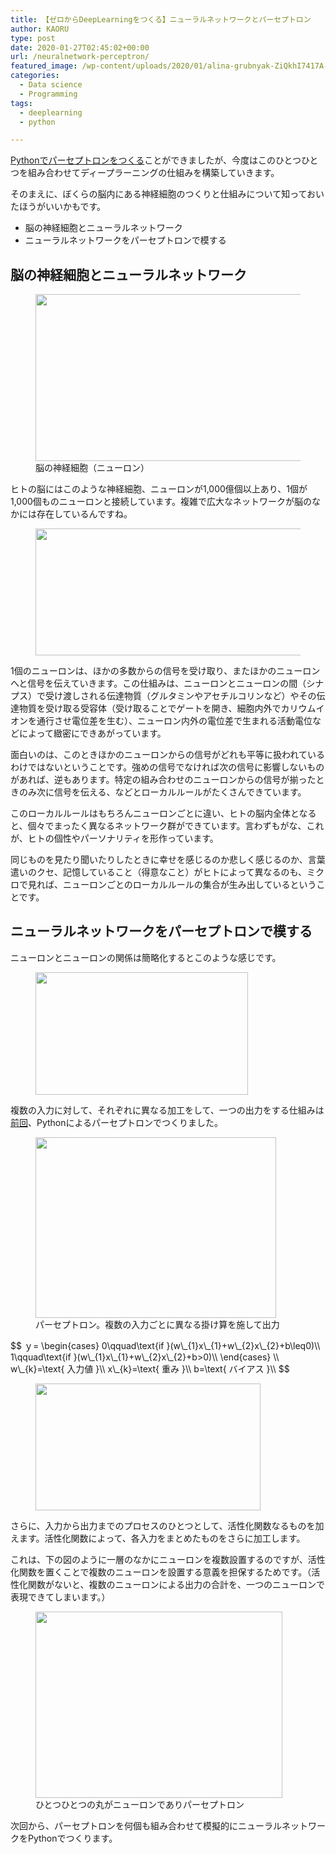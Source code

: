 ```yaml
---
title: 【ゼロからDeepLearningをつくる】ニューラルネットワークとパーセプトロン
author: KAORU
type: post
date: 2020-01-27T02:45:02+00:00
url: /neuralnetwork-perceptron/
featured_image: /wp-content/uploads/2020/01/alina-grubnyak-ZiQkhI7417A-unsplash-scaled.jpg
categories:
  - Data science
  - Programming
tags:
  - deeplearning
  - python

---
```

[Pythonでパーセプトロンをつくる][1]ことができましたが、今度はこのひとつひとつを組み合わせてディープラーニングの仕組みを構築していきます。

そのまえに、ぼくらの脳内にある神経細胞のつくりと仕組みについて知っておいたほうがいいかもです。

  * 脳の神経細胞とニューラルネットワーク
  * ニューラルネットワークをパーセプトロンで模する

## 脳の神経細胞とニューラルネットワーク

<div class="wp-block-image">
  <figure class="aligncenter size-large is-resized"><img src="https://kaorumitsumori.com/wp-content/uploads/2020/01/Screen-Shot-2020-01-30-at-14.09.14-1024x549.png" alt="" class="wp-image-1274" width="500" height="267" srcset="https://kaorumitsumori.com/wp-content/uploads/2020/01/Screen-Shot-2020-01-30-at-14.09.14-1024x549.png 1024w, https://kaorumitsumori.com/wp-content/uploads/2020/01/Screen-Shot-2020-01-30-at-14.09.14-300x161.png 300w, https://kaorumitsumori.com/wp-content/uploads/2020/01/Screen-Shot-2020-01-30-at-14.09.14-768x412.png 768w, https://kaorumitsumori.com/wp-content/uploads/2020/01/Screen-Shot-2020-01-30-at-14.09.14.png 1424w" sizes="(max-width: 500px) 100vw, 500px" /><figcaption>脳の神経細胞（ニューロン）</figcaption></figure>
</div>

ヒトの脳にはこのような神経細胞、ニューロンが1,000億個以上あり、1個が1,000個ものニューロンと接続しています。複雑で広大なネットワークが脳のなかには存在しているんですね。

<div class="wp-block-image">
  <figure class="aligncenter size-large is-resized"><img src="https://kaorumitsumori.com/wp-content/uploads/2020/01/Screen-Shot-2020-01-30-at-15.06.19-1024x394.png" alt="" class="wp-image-1275" width="525" height="203" srcset="https://kaorumitsumori.com/wp-content/uploads/2020/01/Screen-Shot-2020-01-30-at-15.06.19-1024x394.png 1024w, https://kaorumitsumori.com/wp-content/uploads/2020/01/Screen-Shot-2020-01-30-at-15.06.19-300x115.png 300w, https://kaorumitsumori.com/wp-content/uploads/2020/01/Screen-Shot-2020-01-30-at-15.06.19-768x295.png 768w, https://kaorumitsumori.com/wp-content/uploads/2020/01/Screen-Shot-2020-01-30-at-15.06.19-1536x591.png 1536w, https://kaorumitsumori.com/wp-content/uploads/2020/01/Screen-Shot-2020-01-30-at-15.06.19.png 1836w" sizes="(max-width: 525px) 100vw, 525px" /></figure>
</div>

1個のニューロンは、ほかの多数からの信号を受け取り、またほかのニューロンへと信号を伝えていきます。この仕組みは、ニューロンとニューロンの間（シナプス）で受け渡しされる伝達物質（グルタミンやアセチルコリンなど）やその伝達物質を受け取る受容体（受け取ることでゲートを開き、細胞内外でカリウムイオンを通行させ電位差を生む）、ニューロン内外の電位差で生まれる活動電位などによって緻密にできあがっています。

面白いのは、このときほかのニューロンからの信号がどれも平等に扱われているわけではないということです。強めの信号でなければ次の信号に影響しないものがあれば、逆もあります。特定の組み合わせのニューロンからの信号が揃ったときのみ次に信号を伝える、などとローカルルールがたくさんできています。

このローカルルールはもちろんニューロンごとに違い、ヒトの脳内全体となると、個々でまったく異なるネットワーク群ができています。言わずもがな、これが、ヒトの個性やパーソナリティを形作っています。

同じものを見たり聞いたりしたときに幸せを感じるのか悲しく感じるのか、言葉遣いのクセ、記憶していること（得意なこと）がヒトによって異なるのも、ミクロで見れば、ニューロンごとのローカルルールの集合が生み出しているということです。

## ニューラルネットワークをパーセプトロンで模する

ニューロンとニューロンの関係は簡略化するとこのような感じです。

<div class="wp-block-image">
  <figure class="aligncenter size-large is-resized"><img src="https://kaorumitsumori.com/wp-content/uploads/2020/01/Screen-Shot-2020-01-30-at-15.10.32-1024x590.png" alt="" class="wp-image-1278" width="340" height="196" srcset="https://kaorumitsumori.com/wp-content/uploads/2020/01/Screen-Shot-2020-01-30-at-15.10.32-1024x590.png 1024w, https://kaorumitsumori.com/wp-content/uploads/2020/01/Screen-Shot-2020-01-30-at-15.10.32-300x173.png 300w, https://kaorumitsumori.com/wp-content/uploads/2020/01/Screen-Shot-2020-01-30-at-15.10.32-768x443.png 768w, https://kaorumitsumori.com/wp-content/uploads/2020/01/Screen-Shot-2020-01-30-at-15.10.32-1536x885.png 1536w, https://kaorumitsumori.com/wp-content/uploads/2020/01/Screen-Shot-2020-01-30-at-15.10.32.png 1680w" sizes="(max-width: 340px) 100vw, 340px" /></figure>
</div>

複数の入力に対して、それぞれに異なる加工をして、一つの出力をする仕組みは[前回][1]、Pythonによるパーセプトロンでつくりました。

<div class="wp-block-image">
  <figure class="aligncenter size-large is-resized"><img src="https://kaorumitsumori.com/wp-content/uploads/2020/01/Screen-Shot-2020-01-30-at-15.11.10-1024x771.png" alt="" class="wp-image-1279" width="385" height="289" srcset="https://kaorumitsumori.com/wp-content/uploads/2020/01/Screen-Shot-2020-01-30-at-15.11.10-1024x771.png 1024w, https://kaorumitsumori.com/wp-content/uploads/2020/01/Screen-Shot-2020-01-30-at-15.11.10-300x226.png 300w, https://kaorumitsumori.com/wp-content/uploads/2020/01/Screen-Shot-2020-01-30-at-15.11.10-768x578.png 768w, https://kaorumitsumori.com/wp-content/uploads/2020/01/Screen-Shot-2020-01-30-at-15.11.10.png 1078w" sizes="(max-width: 385px) 100vw, 385px" /><figcaption>パーセプトロン。複数の入力ごとに異なる掛け算を施して出力</figcaption></figure>
</div> $$ ｙ= \begin{cases} 0\qquad\text{if }(w\_{1}x\_{1}+w\_{2}x\_{2}+b\leq0)\\ 1\qquad\text{if }(w\_{1}x\_{1}+w\_{2}x\_{2}+b>0)\\ \end{cases} \\ w\_{k}=\text{ 入力値 }\\ x\_{k}=\text{ 重み }\\ b=\text{ バイアス }\\ $$ 

<div class="wp-block-image">
  <figure class="aligncenter size-large is-resized"><img src="https://kaorumitsumori.com/wp-content/uploads/2020/01/Screen-Shot-2020-01-30-at-19.35.32-1024x582.png" alt="" class="wp-image-1346" width="360" height="203" srcset="https://kaorumitsumori.com/wp-content/uploads/2020/01/Screen-Shot-2020-01-30-at-19.35.32-300x170.png 300w, https://kaorumitsumori.com/wp-content/uploads/2020/01/Screen-Shot-2020-01-30-at-19.35.32-768x436.png 768w, https://kaorumitsumori.com/wp-content/uploads/2020/01/Screen-Shot-2020-01-30-at-19.35.32.png 1384w" sizes="(max-width: 360px) 100vw, 360px" /></figure>
</div>

さらに、入力から出力までのプロセスのひとつとして、活性化関数なるものを加えます。活性化関数によって、各入力をまとめたものをさらに加工します。

これは、下の図のように一層のなかにニューロンを複数設置するのですが、活性化関数を置くことで複数のニューロンを設置する意義を担保するためです。（活性化関数がないと、複数のニューロンによる出力の合計を、一つのニューロンで表現できてしまいます。）

<div class="wp-block-image">
  <figure class="aligncenter size-large is-resized"><img src="https://kaorumitsumori.com/wp-content/uploads/2020/01/Screen-Shot-2020-01-30-at-15.11.23-1024x771.png" alt="" class="wp-image-1280" width="395" height="298" srcset="https://kaorumitsumori.com/wp-content/uploads/2020/01/Screen-Shot-2020-01-30-at-15.11.23-1024x771.png 1024w, https://kaorumitsumori.com/wp-content/uploads/2020/01/Screen-Shot-2020-01-30-at-15.11.23-300x226.png 300w, https://kaorumitsumori.com/wp-content/uploads/2020/01/Screen-Shot-2020-01-30-at-15.11.23-768x578.png 768w, https://kaorumitsumori.com/wp-content/uploads/2020/01/Screen-Shot-2020-01-30-at-15.11.23.png 1358w" sizes="(max-width: 395px) 100vw, 395px" /><figcaption>ひとつひとつの丸がニューロンでありパーセプトロン</figcaption></figure>
</div>

次回から、パーセプトロンを何個も組み合わせて模擬的にニューラルネットワークをPythonでつくります。

 [1]: https://kaorumitsumori.com/deeplearning-perceptron/